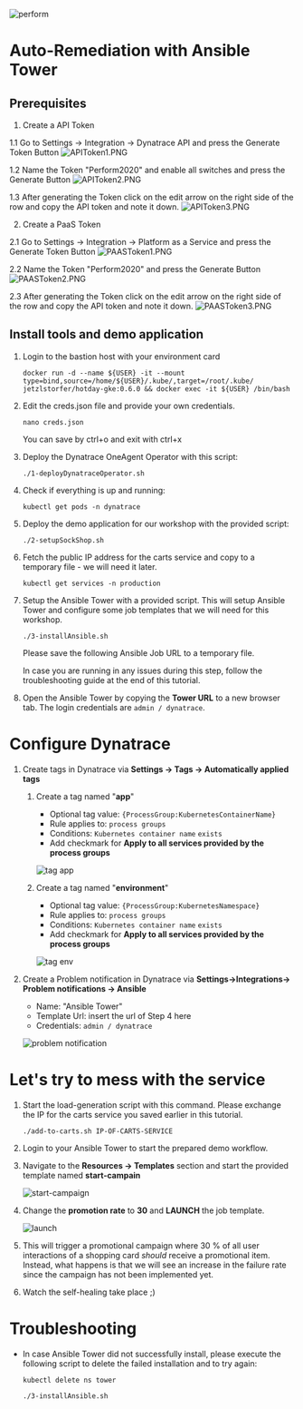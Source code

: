 ![perform](./images/perform_logo.png)

# Auto-Remediation with Ansible Tower

## Prerequisites
1. Create a API Token

1.1 Go to Settings -> Integration -> Dynatrace API and press the Generate Token Button
![APIToken1.PNG](./images/APIToken1.PNG)

1.2 Name the Token "Perform2020" and enable all switches and press the Generate Button
![APIToken2.PNG](./images/APIToken2.PNG)

1.3 After generating the Token click on the edit arrow on the right side of the row and copy the API token and note it down.
![APIToken3.PNG](./images/APIToken3.PNG)

2. Create a PaaS Token

2.1 Go to Settings -> Integration -> Platform as a Service and press the Generate Token Button
![PAASToken1.PNG](./images/PAASToken1.PNG)

2.2 Name the Token "Perform2020" and press the Generate Button
![PAASToken2.PNG](./images/PAASToken2.PNG)

2.3 After generating the Token click on the edit arrow on the right side of the row and copy the API token and note it down.
![PAASToken3.PNG](./images/PAASToken3.PNG)


## Install tools and demo application

1. Login to the bastion host with your environment card

    ```console
    docker run -d --name ${USER} -it --mount type=bind,source=/home/${USER}/.kube/,target=/root/.kube/ jetzlstorfer/hotday-gke:0.6.0 && docker exec -it ${USER} /bin/bash
    ```


1. Edit the creds.json file and provide your own credentials.

    ```console
    nano creds.json
    ```
    You can save by ctrl+o and exit with ctrl+x

1. Deploy the Dynatrace OneAgent Operator with this script:

    ```console
    ./1-deployDynatraceOperator.sh
    ```

1. Check if everything is up and running:
    ```
    kubectl get pods -n dynatrace 
    ```

1. Deploy the demo application for our workshop with the provided script:
    ```console
    ./2-setupSockShop.sh 
    ```

1. Fetch the public IP address for the carts service and copy to a temporary file - we will need it later.
    ```console
    kubectl get services -n production
    ```

1. Setup the Ansible Tower with a provided script. This will setup Ansible Tower and configure some job templates that we will need for this workshop. 
    ```console
    ./3-installAnsible.sh
    ```
    Please save the following Ansible Job URL to a temporary file.

    In case you are running in any issues during this step, follow the troubleshooting guide at the end of this tutorial.

1. Open the Ansible Tower by copying the **Tower URL** to a new browser tab. The login credentials are `admin / dynatrace`. 

# Configure Dynatrace
    
1. Create tags in Dynatrace via **Settings -> Tags -> Automatically applied tags**

    1. Create a tag named "**app**"
        - Optional tag value: `{ProcessGroup:KubernetesContainerName}` 
        - Rule applies to: `process groups` 
        - Conditions: `Kubernetes container name` `exists`
        - Add checkmark for **Apply to all services provided by the process groups** 
        
        ![tag app](./images/tag-app.png)


    1. Create a tag named "**environment**" 

        - Optional tag value: `{ProcessGroup:KubernetesNamespace}` 
        - Rule applies to: `process groups`
        - Conditions: `Kubernetes container name` `exists`
        - Add checkmark for **Apply to all services provided by the process groups** 

        ![tag env](./images/tag-environment.png)
    

1. Create a Problem notification in Dynatrace via **Settings->Integrations-> Problem notifications -> Ansible**
    - Name: "Ansible Tower"
    - Template Url: insert the url of Step 4 here
    - Credentials: `admin / dynatrace`

    ![problem notification](./images/problem-notification.png)


# Let's try to mess with the service

1. Start the load-generation script with this command. Please exchange the IP for the carts service you saved earlier in this tutorial.

    ```console
    ./add-to-carts.sh IP-OF-CARTS-SERVICE
    ```

1. Login to your Ansible Tower to start the prepared demo workflow. 

1. Navigate to the **Resources -> Templates** section and start the provided template named **start-campain**

    ![start-campaign](./images/start-campaign.png)

1. Change the **promotion rate** to **30** and **LAUNCH** the job template.

    ![launch](./images/launch.png)

1. This will trigger a promotional campaign where 30 % of all user interactions of a shopping card _should_ receive a promotional item. Instead, what happens is that we will see an increase in the failure rate since the campaign has not been implemented yet. 

1. Watch the self-healing take place ;)



# Troubleshooting

- In case Ansible Tower did not successfully install, please execute the following script to delete the failed installation and to try again:
    ```
    kubectl delete ns tower
    ```
    ```
    ./3-installAnsible.sh
    ```
